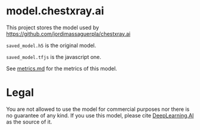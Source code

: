 # model.chestxray.ai

This project stores the model used by https://github.com/jordimassaguerpla/chestxray.ai

`saved_model.h5` is the original model.

`saved_model.tfjs` is the javascript one.

See [metrics.md](metrics.md) for the metrics of this model.

# Legal

You are not allowed to use the model for commercial purposes nor there is no guarantee of any kind. If you use this model, please cite [DeepLearning.AI](https://deeplearning.ai) as the source of it.



